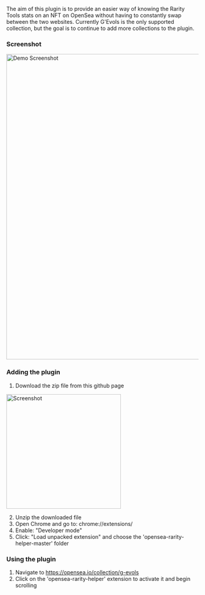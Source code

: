 The aim of this plugin is to provide an easier way of knowing the Rarity Tools stats on an NFT on OpenSea without having to constantly swap between the two websites.
Currently G'Evols is the only supported collection, but the goal is to continue to add more collections to the plugin.

### Screenshot

<img width="800" alt="Demo Screenshot" src="https://user-images.githubusercontent.com/5551817/132347735-08e69aa2-aea4-47f6-b02c-5fd022d1cb16.png" />

### Adding the plugin

  1. Download the zip file from this github page

  <img width="300" alt="Screenshot" src="https://user-images.githubusercontent.com/5551817/132347914-fbb7cf5c-8b6f-4e3f-995f-a175aa622707.png">

  2. Unzip the downloaded file
  3. Open Chrome and go to: chrome://extensions/
  4. Enable: "Developer mode"
  5. Click: "Load unpacked extension" and choose the 'opensea-rarity-helper-master' folder

### Using the plugin

  1. Navigate to https://opensea.io/collection/g-evols
  2. Click on the 'opensea-rarity-helper' extension to activate it and begin scrolling
